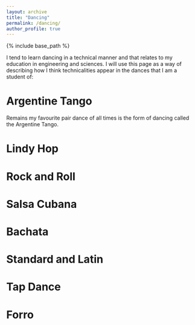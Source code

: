 ```yaml
---
layout: archive
title: "Dancing"
permalink: /dancing/
author_profile: true
---
```


{% include base_path %}

I tend to learn dancing in a technical manner and that relates to my education in engineering and sciences. I will use this page as a way of describing how I think technicalities appear in the dances that I am a student of:

Argentine Tango
======

Remains my favourite pair dance of all times is the form of dancing called the Argentine Tango.

Lindy Hop
======

Rock and Roll
======

Salsa Cubana
======

Bachata
======

Standard and Latin
======

Tap Dance
======

Forro
======



